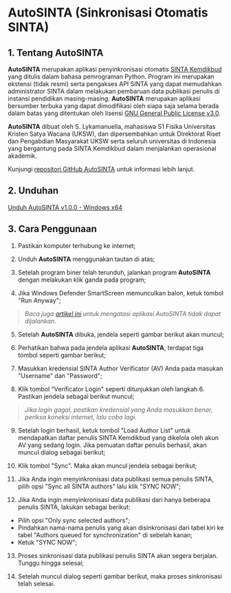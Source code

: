 # AutoSINTA (Sinkronisasi Otomatis SINTA)

## 1. Tentang AutoSINTA

**AutoSINTA** merupakan aplikasi penyinkronisasi otomatis [SINTA Kemdikbud](https://sinta.kemdikbud.go.id) yang ditulis dalam bahasa pemrograman Python. Program ini merupakan ekstensi (tidak resmi) serta pengakses API SINTA yang dapat memudahkan administrator SINTA dalam melakukan pembaruan data publikasi penulis di instansi pendidikan masing-masing. **AutoSINTA** merupakan aplikasi bersumber terbuka yang dapat dimodifikasi oleh siapa saja selama berada dalam batas yang ditentukan oleh lisensi [GNU General Public License v3.0](https://choosealicense.com/licenses/gpl-3.0).

**AutoSINTA** dibuat oleh S. Lykamanuella, mahasiswa S1 Fisika Universitas Kristen Satya Wacana (UKSW), dan dipersembahkan untuk Direktorat Riset dan Pengabdian Masyarakat UKSW serta seluruh universitas di Indonesia yang bergantung pada SINTA Kemdikbud dalam menjalankan operasional akademik.

Kunjungi [repositori GitHub AutoSINTA](https://github.com/groaking/autosinta) untuk informasi lebih lanjut.

## 2. Unduhan

[Unduh AutoSINTA v1.0.0 - Windows x64](https://github.com/groaking/autosinta/releases/download/v1.0/autosinta-v1.0.0-pyinstaller-windows.exe)

## 3. Cara Penggunaan

1. Pastikan komputer terhubung ke internet;

2. Unduh **AutoSINTA** menggunakan tautan di atas;

3. Setelah program biner telah terunduh, jalankan program **AutoSINTA** dengan melakukan klik ganda pada program;

4. Jika Windows Defender SmartScreen memunculkan balon, ketuk tombol "Run Anyway";

> *Baca juga [artikel ini](https://www.addictivetips.com/windows-tips/fix-no-run-anyway-option-on-smartscreen-windows-10) untuk mengatasi aplikasi AutoSINTA tidak dapat dijalankan.*

5. Setelah **AutoSINTA** dibuka, jendela seperti gambar berikut akan muncul;

6. Perhatikan bahwa pada jendela aplikasi **AutoSINTA**, terdapat tiga tombol seperti gambar berikut;

7. Masukkan kredensial SINTA Author Verificator (AV) Anda pada masukan "Username" dan "Password";

8. Klik tombol "Verificator Login" seperti ditunjukkan oleh langkah 6. Pastikan jendela sebagai berikut muncul;

> *Jika login gagal, pastikan kredensial yang Anda masukkan benar, periksa koneksi internet, lalu coba lagi.*

9. Setelah login berhasil, ketuk tombol "Load Author List" untuk mendapatkan daftar penulis SINTA Kemdikbud yang dikelola oleh akun AV yang sedang login. Jika pemuatan daftar penulis berhasil, akan muncul dialog sebagai berikut;

10. Klik tombol "Sync". Maka akan muncul jendela sebagai berikut;

11. Jika Anda ingin menyinkronisasi data publikasi semua penulis SINTA, pilih opsi "Sync all SINTA authors" lalu klik "SYNC NOW";

12. Jika Anda ingin menyinkronisasi data publikasi dari hanya beberapa penulis SINTA, lakukan sebagai berikut:

- Pilih opsi "Only sync selected authors";
- Pindahkan nama-nama penulis yang akan disinkronisasi dari tabel kiri ke tabel "Authors queued for synchronization" di sebelah kanan;
- Ketuk "SYNC NOW";

13. Proses sinkronisasi data publikasi penulis SINTA akan segera berjalan. Tunggu hingga selesai;

14. Setelah muncul dialog seperti gambar berikut, maka proses sinkronisasi telah selesai.
